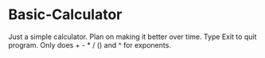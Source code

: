 # Basic-Calculator
Just a simple calculator.
Plan on making it better over time.
Type Exit to quit program.
Only does + - * / () and ^ for exponents.

